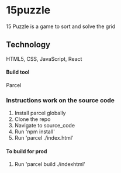 # 15puzzle
15 Puzzle is a game to sort and solve the grid

## Technology
HTML5, CSS, JavaScript, React

#### Build tool
Parcel

### Instructions work on the source code
1. Install parcel globally
2. Clone the repo
3. Navigate to source_code
4. Run 'npm install'
5. Run 'parcel ./index.html'

#### To build for prod
1. Run 'parcel build ./indexhtml'
